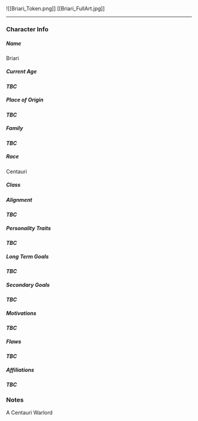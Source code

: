 ![[Briari_Token.png]]
[[Briari_FullArt.jpg]]

---
### Character Info
##### Name 
Briari
##### Current Age
***TBC***
##### Place of Origin
***TBC***
##### Family
***TBC***
##### Race
Centauri
##### Class

##### Alignment
***TBC***
##### Personality Traits
***TBC***
##### Long Term Goals
***TBC***
##### Secondary Goals
***TBC***
##### Motivations
***TBC***
##### Flaws
***TBC***
##### Affiliations
***TBC***
### Notes
A Centauri Warlord